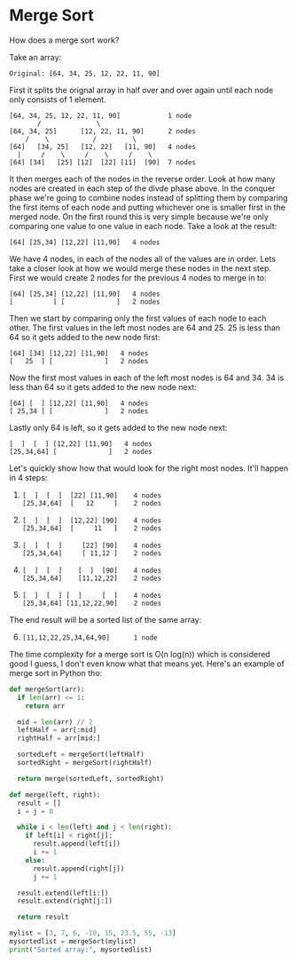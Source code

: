 # Merge Sort

How does a merge sort work?

Take an array:

```
Original: [64, 34, 25, 12, 22, 11, 90]
```

First it splits the orignal array in half over and over again until each node only consists of 1 element.

```
[64, 34, 25, 12, 22, 11, 90]            1 node
       /              \             
[64, 34, 25]      [12, 22, 11, 90]      2 nodes
    /    \           /         \
[64]   [34, 25]   [12, 22]   [11, 90]   4 nodes
  |     /    \     /    \     /    \
[64] [34]   [25] [12]  [22] [11]  [90]  7 nodes 
```

It then merges each of the nodes in the reverse order. Look at how many nodes are created in each step of the divde phase above. In the conquer phase we're going to combine nodes instead of splitting them by comparing the first items of each node and putting whichever one is smaller first in the merged node. On the first round this is very simple because we're only comparing one value to one value in each node. Take a look at the result:

```
[64] [25,34] [12,22] [11,90]   4 nodes 
```

We have 4 nodes, in each of the nodes all of the values are in order. Lets take a closer look at how we would merge these nodes in the next step. First we would create 2 nodes for the previous 4 nodes to merge in to:

```
[64] [25,34] [12,22] [11,90]   4 nodes
[          ] [             ]   2 nodes     
```

Then we start by comparing only the first values of each node to each other. The first values in the left most nodes are 64 and 25. 25 is less than 64 so it gets added to the new node first:

```
[64] [34] [12,22] [11,90]   4 nodes
[   25  ] [             ]   2 nodes     
```

Now the first most values in each of the left most nodes is 64 and 34. 34 is less than 64 so it gets added to the new node next:

```
[64] [  ] [12,22] [11,90]   4 nodes
[ 25,34 ] [             ]   2 nodes     
```

Lastly only 64 is left, so it gets added to the new node next:

```
[  ]  [  ] [12,22] [11,90]   4 nodes
[25,34,64] [             ]   2 nodes 
```

Let's quickly show how that would look for the right most nodes. It'll happen in 4 steps:

1. ```
   [  ]  [  ]  [22] [11,90]    4 nodes
   [25,34,64]  [   12     ]    2 nodes
   ```
2. ```
   [  ]  [  ]  [12,22] [90]    4 nodes
   [25,34,64]  [     11   ]    2 nodes
   ```
3. ```
   [  ]  [  ]     [22] [90]    4 nodes
   [25,34,64]     [ 11,12 ]    2 nodes
   ```
4. ```
   [  ]  [  ]    [  ]  [90]    4 nodes
   [25,34,64]    [11,12,22]    2 nodes
   ```
5. ```
   [  ]  [  ] [  ]     [  ]    4 nodes
   [25,34,64] [11,12,22,90]    2 nodes
   ```

The end result will be a sorted list of the same array:

6. ```
   [11,12,22,25,34,64,90]      1 node
   ```

The time complexity for a merge sort is O(n log(n)) which is considered good I guess, I don't even know what that means yet. Here's an example of merge sort in Python tho:

```python
def mergeSort(arr):
  if len(arr) <= 1:
    return arr

  mid = len(arr) // 2
  leftHalf = arr[:mid]
  rightHalf = arr[mid:]

  sortedLeft = mergeSort(leftHalf)
  sortedRight = mergeSort(rightHalf)

  return merge(sortedLeft, sortedRight)

def merge(left, right):
  result = []
  i = j = 0

  while i < len(left) and j < len(right):
    if left[i] < right[j]:
      result.append(left[i])
      i += 1
    else:
      result.append(right[j])
      j += 1

  result.extend(left[i:])
  result.extend(right[j:])

  return result

mylist = [3, 7, 6, -10, 15, 23.5, 55, -13]
mysortedlist = mergeSort(mylist)
print("Sorted array:", mysortedlist) 
```
